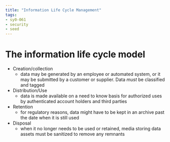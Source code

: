 ```yaml
---
title: "Information Life Cycle Management"
tags:
- sy0-061
- security
- seed
---
```


# The information life cycle model
- Creation/collection
	- data may be generated by an employee or automated system, or it may be submitted by a customer or supplier. Data *must* be classified and tagged
- Distribution/Use
	- data is made available on a need to know basis for authorized uses by authenticated account holders and third parties
- Retention
	- for regulatory reasons, data might have to be kept in an archive past the date when it is still used
- Disposal
	- when it no longer needs to be used or retained, media storing data assets must be sanitized to remove any remnants

